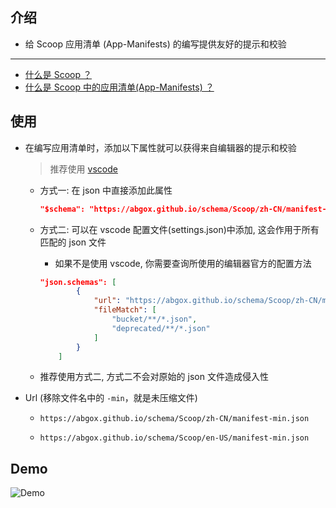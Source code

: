 ## 介绍

-   给 Scoop 应用清单 (App-Manifests) 的编写提供友好的提示和校验

---

-   [什么是 Scoop ？](https://github.com/ScoopInstaller/Scoop)
-   [什么是 Scoop 中的应用清单(App-Manifests) ？](https://github.com/ScoopInstaller/Scoop/wiki/App-Manifests)

## 使用

-   在编写应用清单时，添加以下属性就可以获得来自编辑器的提示和校验

    > 推荐使用 [vscode](https://code.visualstudio.com)

    -   方式一: 在 json 中直接添加此属性
        ```json
        "$schema": "https://abgox.github.io/schema/Scoop/zh-CN/manifest-min.json",
        ```
    -   方式二: 可以在 vscode 配置文件(settings.json)中添加, 这会作用于所有匹配的 json 文件

        -   如果不是使用 vscode, 你需要查询所使用的编辑器官方的配置方法

        ```json
        "json.schemas": [
                {
                    "url": "https://abgox.github.io/schema/Scoop/zh-CN/manifest-min.json",
                    "fileMatch": [
                        "bucket/**/*.json",
                        "deprecated/**/*.json"
                    ]
                }
            ]
        ```

    -   推荐使用方式二, 方式二不会对原始的 json 文件造成侵入性

-   Url (移除文件名中的 `-min`，就是未压缩文件)

    -   `https://abgox.github.io/schema/Scoop/zh-CN/manifest-min.json`

    -   `https://abgox.github.io/schema/Scoop/en-US/manifest-min.json`

## Demo

![Demo](https://abgop.netlify.app/ScoopType/demo.gif)
